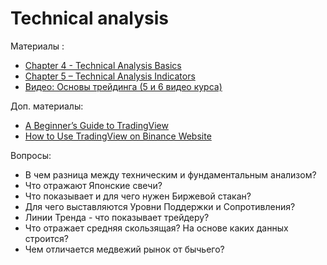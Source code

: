# Technical analysis


Материалы : 
* [Chapter 4 - Technical Analysis Basics](https://academy.binance.com/en/articles/a-complete-guide-to-cryptocurrency-trading-for-beginners#what-is-a-long-position)
* [Chapter 5 – Technical Analysis Indicators](https://academy.binance.com/en/articles/a-complete-guide-to-cryptocurrency-trading-for-beginners#what-is-a-technical-analysis-indicator)
* [Видео: Основы трейдинга (5 и 6 видео курса)](https://www.youtube.com/watch?v=cWvKJBjpVw0&list=PLsJDzAldPQJSNRfN3RKEf4GDcpnDksnIP&index=5)

Доп. материалы:
* [A Beginner’s Guide to TradingView](https://academy.binance.com/en/articles/a-beginner-s-guide-to-tradingview)
* [How to Use TradingView on Binance Website](https://academy.binance.com/en/articles/a-beginner-s-guide-to-tradingview)

Вопросы:

* В чем разница между техническим и фундаментальным анализом?
* Что отражают Японские  свечи?
* Что показывает и для чего нужен Биржевой стакан?
* Для чего выставляются Уровни Поддержки и Сопротивления? 
* Линии Тренда - что показывает трейдеру? 
* Что отражает средняя скользящая? На основе каких данных строится? 
* Чем отличается медвежий рынок от бычьего?
